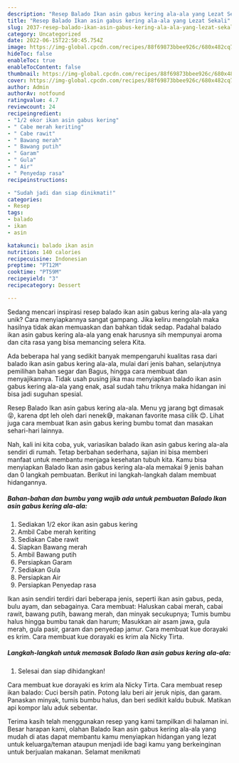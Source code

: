 ```yaml
---
description: "Resep Balado Ikan asin gabus kering ala-ala yang Lezat Sekali"
title: "Resep Balado Ikan asin gabus kering ala-ala yang Lezat Sekali"
slug: 2037-resep-balado-ikan-asin-gabus-kering-ala-ala-yang-lezat-sekali
category: Uncategorized
date: 2022-06-15T22:50:45.754Z
image: https://img-global.cpcdn.com/recipes/88f69873bbee926c/680x482cq70/balado-ikan-asin-gabus-kering-ala-ala-foto-resep-utama.jpg
hideToc: false
enableToc: true
enableTocContent: false
thumbnail: https://img-global.cpcdn.com/recipes/88f69873bbee926c/680x482cq70/balado-ikan-asin-gabus-kering-ala-ala-foto-resep-utama.jpg
cover: https://img-global.cpcdn.com/recipes/88f69873bbee926c/680x482cq70/balado-ikan-asin-gabus-kering-ala-ala-foto-resep-utama.jpg
author: Admin
authorAv: notfound
ratingvalue: 4.7
reviewcount: 24
recipeingredient:
- "1/2 ekor ikan asin gabus kering"
- " Cabe merah keriting"
- " Cabe rawit"
- " Bawang merah"
- " Bawang putih"
- " Garam"
- " Gula"
- " Air"
- " Penyedap rasa"
recipeinstructions:

- "Sudah jadi dan siap dinikmati!"
categories:
- Resep
tags:
- balado
- ikan
- asin

katakunci: balado ikan asin 
nutrition: 140 calories
recipecuisine: Indonesian
preptime: "PT12M"
cooktime: "PT59M"
recipeyield: "3"
recipecategory: Dessert

---
```





Sedang mencari inspirasi resep balado ikan asin gabus kering ala-ala yang unik? Cara menyiapkannya sangat gampang. Jika keliru mengolah maka hasilnya tidak akan memuaskan dan bahkan tidak sedap. Padahal balado ikan asin gabus kering ala-ala yang enak harusnya sih mempunyai aroma dan cita rasa yang bisa memancing selera Kita.





Ada beberapa hal yang sedikit banyak mempengaruhi kualitas rasa dari balado ikan asin gabus kering ala-ala, mulai dari jenis bahan, selanjutnya pemilihan bahan segar dan Bagus, hingga cara membuat dan menyajikannya. Tidak usah pusing jika mau menyiapkan balado ikan asin gabus kering ala-ala yang enak,      asal sudah tahu triknya maka hidangan ini bisa jadi suguhan spesial.














Resep Balado Ikan asin gabus kering ala-ala. Menu yg jarang bgt dimasak😝, karena dpt leh oleh dari nenek😅, makanan favorite masa cilik 😊. Lihat juga cara membuat Ikan asin gabus kering bumbu tomat dan masakan sehari-hari lainnya.






Nah, kali ini kita coba, yuk, variasikan balado ikan asin gabus kering ala-ala sendiri di rumah. Tetap berbahan sederhana, sajian ini bisa memberi manfaat untuk membantu menjaga kesehatan tubuh kita. Kamu bisa menyiapkan Balado Ikan asin gabus kering ala-ala memakai 9 jenis bahan dan 0 langkah pembuatan. Berikut ini langkah-langkah dalam membuat hidangannya.

<!--inarticleads1-->

##### Bahan-bahan dan bumbu yang wajib ada untuk pembuatan Balado Ikan asin gabus kering ala-ala:

1. Sediakan 1/2 ekor ikan asin gabus kering
1. Ambil  Cabe merah keriting
1. Sediakan  Cabe rawit
1. Siapkan  Bawang merah
1. Ambil  Bawang putih
1. Persiapkan  Garam
1. Sediakan  Gula
1. Persiapkan  Air
1. Persiapkan  Penyedap rasa


Ikan asin sendiri terdiri dari beberapa jenis, seperti ikan asin gabus, peda, bulu ayam, dan sebagainya. Cara membuat: Haluskan cabai merah, cabai rawit, bawang putih, bawang merah, dan minyak secukupnya; Tumis bumbu halus hingga bumbu tanak dan harum; Masukkan air asam jawa, gula merah, gula pasir, garam dan penyedap jamur. Cara membuat kue dorayaki es krim. Cara membuat kue dorayaki es krim ala Nicky Tirta. 

<!--inarticleads2-->

##### Langkah-langkah untuk memasak Balado Ikan asin gabus kering ala-ala:


1. Selesai dan siap dihidangkan!

Cara membuat kue dorayaki es krim ala Nicky Tirta. Cara membuat resep ikan balado: Cuci bersih patin. Potong lalu beri air jeruk nipis, dan garam. Panaskan minyak, tumis bumbu halus, dan beri sedikit kaldu bubuk. Matikan api kompor lalu aduk sebentar. 

Terima kasih telah menggunakan resep yang kami tampilkan di halaman ini. Besar harapan kami, olahan Balado Ikan asin gabus kering ala-ala yang mudah di atas dapat membantu kamu menyiapkan hidangan yang lezat untuk keluarga/teman ataupun menjadi ide bagi kamu yang berkeinginan untuk berjualan makanan. Selamat menikmati
